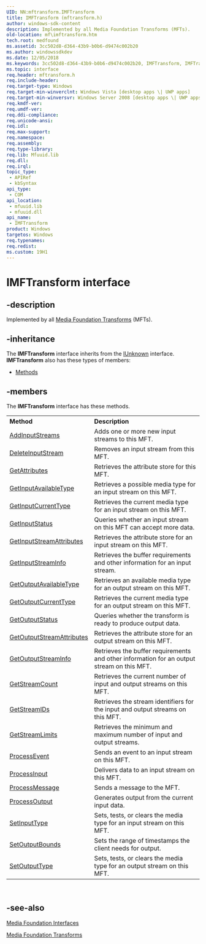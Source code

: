 ```yaml
---
UID: NN:mftransform.IMFTransform
title: IMFTransform (mftransform.h)
author: windows-sdk-content
description: Implemented by all Media Foundation Transforms (MFTs).
old-location: mf\imftransform.htm
tech.root: medfound
ms.assetid: 3cc502d8-d364-43b9-b0b6-d9474c002b20
ms.author: windowssdkdev
ms.date: 12/05/2018
ms.keywords: 3cc502d8-d364-43b9-b0b6-d9474c002b20, IMFTransform, IMFTransform interface [Media Foundation], IMFTransform interface [Media Foundation],described, mf.imftransform, mftransform/IMFTransform
ms.topic: interface
req.header: mftransform.h
req.include-header: 
req.target-type: Windows
req.target-min-winverclnt: Windows Vista [desktop apps \| UWP apps]
req.target-min-winversvr: Windows Server 2008 [desktop apps \| UWP apps]
req.kmdf-ver: 
req.umdf-ver: 
req.ddi-compliance: 
req.unicode-ansi: 
req.idl: 
req.max-support: 
req.namespace: 
req.assembly: 
req.type-library: 
req.lib: Mfuuid.lib
req.dll: 
req.irql: 
topic_type:
 - APIRef
 - kbSyntax
api_type:
 - COM
api_location:
 - mfuuid.lib
 - mfuuid.dll
api_name:
 - IMFTransform
product: Windows
targetos: Windows
req.typenames: 
req.redist: 
ms.custom: 19H1
---
```


# IMFTransform interface


## -description


Implemented by all <a href="https://docs.microsoft.com/windows/desktop/medfound/media-foundation-transforms">Media Foundation Transforms</a> (MFTs).


## -inheritance

The <b xmlns:loc="http://microsoft.com/wdcml/l10n">IMFTransform</b> interface inherits from the <a href="https://docs.microsoft.com/windows/desktop/api/unknwn/nn-unknwn-iunknown">IUnknown</a> interface. <b>IMFTransform</b> also has these types of members:
<ul>
<li><a href="https://docs.microsoft.com/">Methods</a></li>
</ul>

## -members

The <b>IMFTransform</b> interface has these methods.
<table class="members" id="memberListMethods">
<tr>
<th align="left" width="37%">Method</th>
<th align="left" width="63%">Description</th>
</tr>
<tr data="declared;">
<td align="left" width="37%">
<a href="https://docs.microsoft.com/windows/desktop/api/mftransform/nf-mftransform-imftransform-addinputstreams">AddInputStreams</a>
</td>
<td align="left" width="63%">
Adds one or more new input streams to this MFT.

</td>
</tr>
<tr data="declared;">
<td align="left" width="37%">
<a href="https://docs.microsoft.com/windows/desktop/api/mftransform/nf-mftransform-imftransform-deleteinputstream">DeleteInputStream</a>
</td>
<td align="left" width="63%">
Removes an input stream from this MFT.

</td>
</tr>
<tr data="declared;">
<td align="left" width="37%">
<a href="https://docs.microsoft.com/windows/desktop/api/mftransform/nf-mftransform-imftransform-getattributes">GetAttributes</a>
</td>
<td align="left" width="63%">
Retrieves the attribute store for this MFT.

</td>
</tr>
<tr data="declared;">
<td align="left" width="37%">
<a href="https://docs.microsoft.com/windows/desktop/api/mftransform/nf-mftransform-imftransform-getinputavailabletype">GetInputAvailableType</a>
</td>
<td align="left" width="63%">
Retrieves a possible media type for an input stream on this MFT.

</td>
</tr>
<tr data="declared;">
<td align="left" width="37%">
<a href="https://docs.microsoft.com/windows/desktop/api/mftransform/nf-mftransform-imftransform-getinputcurrenttype">GetInputCurrentType</a>
</td>
<td align="left" width="63%">
Retrieves the current media type for an input stream on this MFT.

</td>
</tr>
<tr data="declared;">
<td align="left" width="37%">
<a href="https://docs.microsoft.com/windows/desktop/api/mftransform/nf-mftransform-imftransform-getinputstatus">GetInputStatus</a>
</td>
<td align="left" width="63%">
Queries whether an input stream on this MFT can accept more data.

</td>
</tr>
<tr data="declared;">
<td align="left" width="37%">
<a href="https://docs.microsoft.com/windows/desktop/api/mftransform/nf-mftransform-imftransform-getinputstreamattributes">GetInputStreamAttributes</a>
</td>
<td align="left" width="63%">
Retrieves the attribute store for an input stream on this MFT.

</td>
</tr>
<tr data="declared;">
<td align="left" width="37%">
<a href="https://docs.microsoft.com/windows/desktop/api/mftransform/nf-mftransform-imftransform-getinputstreaminfo">GetInputStreamInfo</a>
</td>
<td align="left" width="63%">
Retrieves the buffer requirements and other information for an input stream.

</td>
</tr>
<tr data="declared;">
<td align="left" width="37%">
<a href="https://docs.microsoft.com/windows/desktop/api/mftransform/nf-mftransform-imftransform-getoutputavailabletype">GetOutputAvailableType</a>
</td>
<td align="left" width="63%">
Retrieves an available media type for an output stream on this MFT.

</td>
</tr>
<tr data="declared;">
<td align="left" width="37%">
<a href="https://docs.microsoft.com/windows/desktop/api/mftransform/nf-mftransform-imftransform-getoutputcurrenttype">GetOutputCurrentType</a>
</td>
<td align="left" width="63%">
Retrieves the current media type for an output stream on this MFT.

</td>
</tr>
<tr data="declared;">
<td align="left" width="37%">
<a href="https://docs.microsoft.com/windows/desktop/api/mftransform/nf-mftransform-imftransform-getoutputstatus">GetOutputStatus</a>
</td>
<td align="left" width="63%">
Queries whether the transform is ready to produce output data.

</td>
</tr>
<tr data="declared;">
<td align="left" width="37%">
<a href="https://docs.microsoft.com/windows/desktop/api/mftransform/nf-mftransform-imftransform-getoutputstreamattributes">GetOutputStreamAttributes</a>
</td>
<td align="left" width="63%">
Retrieves the attribute store for an output stream on this MFT.

</td>
</tr>
<tr data="declared;">
<td align="left" width="37%">
<a href="https://docs.microsoft.com/windows/desktop/api/mftransform/nf-mftransform-imftransform-getoutputstreaminfo">GetOutputStreamInfo</a>
</td>
<td align="left" width="63%">
Retrieves the buffer requirements and other information for an output stream on this MFT.

</td>
</tr>
<tr data="declared;">
<td align="left" width="37%">
<a href="https://docs.microsoft.com/windows/desktop/api/mftransform/nf-mftransform-imftransform-getstreamcount">GetStreamCount</a>
</td>
<td align="left" width="63%">
Retrieves the current number of input and output streams on this MFT.

</td>
</tr>
<tr data="declared;">
<td align="left" width="37%">
<a href="https://docs.microsoft.com/windows/desktop/api/mftransform/nf-mftransform-imftransform-getstreamids">GetStreamIDs</a>
</td>
<td align="left" width="63%">
Retrieves the stream identifiers for the input and output streams on this MFT.

</td>
</tr>
<tr data="declared;">
<td align="left" width="37%">
<a href="https://docs.microsoft.com/windows/desktop/api/mftransform/nf-mftransform-imftransform-getstreamlimits">GetStreamLimits</a>
</td>
<td align="left" width="63%">
Retrieves the minimum and maximum number of input and output streams.

</td>
</tr>
<tr data="declared;">
<td align="left" width="37%">
<a href="https://docs.microsoft.com/windows/desktop/api/mftransform/nf-mftransform-imftransform-processevent">ProcessEvent</a>
</td>
<td align="left" width="63%">
Sends an event to an input stream on this MFT.

</td>
</tr>
<tr data="declared;">
<td align="left" width="37%">
<a href="https://docs.microsoft.com/windows/desktop/api/mftransform/nf-mftransform-imftransform-processinput">ProcessInput</a>
</td>
<td align="left" width="63%">
Delivers data to an input stream on this MFT.

</td>
</tr>
<tr data="declared;">
<td align="left" width="37%">
<a href="https://docs.microsoft.com/windows/desktop/api/mftransform/nf-mftransform-imftransform-processmessage">ProcessMessage</a>
</td>
<td align="left" width="63%">
Sends a message to the MFT.

</td>
</tr>
<tr data="declared;">
<td align="left" width="37%">
<a href="https://docs.microsoft.com/windows/desktop/api/mftransform/nf-mftransform-imftransform-processoutput">ProcessOutput</a>
</td>
<td align="left" width="63%">
Generates output from the current input data.

</td>
</tr>
<tr data="declared;">
<td align="left" width="37%">
<a href="https://docs.microsoft.com/windows/desktop/api/mftransform/nf-mftransform-imftransform-setinputtype">SetInputType</a>
</td>
<td align="left" width="63%">
Sets, tests, or clears the media type for an input stream on this MFT.

</td>
</tr>
<tr data="declared;">
<td align="left" width="37%">
<a href="https://docs.microsoft.com/windows/desktop/api/mftransform/nf-mftransform-imftransform-setoutputbounds">SetOutputBounds</a>
</td>
<td align="left" width="63%">
Sets the range of timestamps the client needs for output.

</td>
</tr>
<tr data="declared;">
<td align="left" width="37%">
<a href="https://docs.microsoft.com/windows/desktop/api/mftransform/nf-mftransform-imftransform-setoutputtype">SetOutputType</a>
</td>
<td align="left" width="63%">
Sets, tests, or clears the media type for an output stream on this MFT.

</td>
</tr>
</table> 


## -see-also




<a href="https://docs.microsoft.com/windows/desktop/medfound/media-foundation-interfaces">Media Foundation Interfaces</a>



<a href="https://docs.microsoft.com/windows/desktop/medfound/media-foundation-transforms">Media Foundation Transforms</a>
 

 

